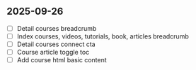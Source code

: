 ## 2025-09-26

- [ ] Detail courses breadcrumb
- [ ] Index courses, videos, tutorials, book, articles breadcrumb
- [ ] Detail courses connect cta
- [ ] Course article toggle toc
- [ ] Add course html basic content